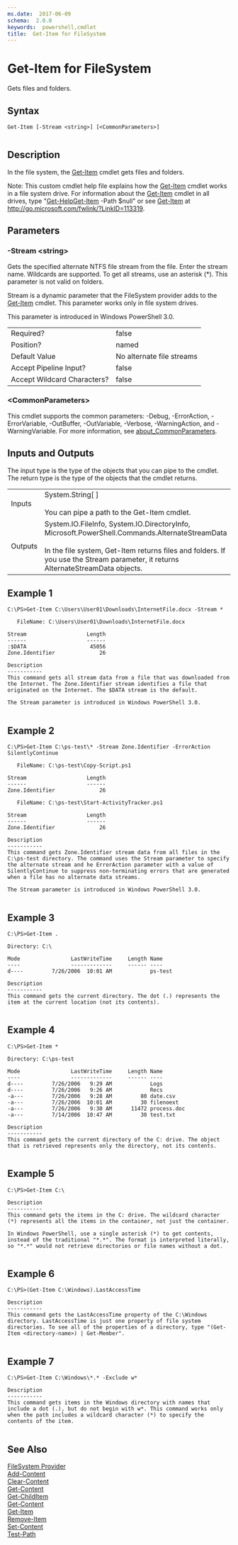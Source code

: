 ```yaml
---
ms.date:  2017-06-09
schema:  2.0.0
keywords:  powershell,cmdlet
title:  Get-Item for FileSystem
---
```


# Get-Item for FileSystem
Gets files and folders.  
  
## Syntax  
  
```  
Get-Item [-Stream <string>] [<CommonParameters>]  
  
```  
  
## Description  
 In the file system, the [Get-Item](../../../Microsoft.PowerShell.Management/Get-Item.md) cmdlet gets files and folders.  
  
 Note: This custom cmdlet help file explains how the [Get-Item](../../../Microsoft.PowerShell.Management/Get-Item.md) cmdlet works in a file system drive. For information about the [Get-Item](../../../Microsoft.PowerShell.Management/Get-Item.md) cmdlet in all drives, type "[Get-Help](../../Get-Help.md)[Get-Item](../../../Microsoft.PowerShell.Management/Get-Item.md) -Path $null" or see [Get-Item](../../../Microsoft.PowerShell.Management/Get-Item.md) at http://go.microsoft.com/fwlink/?LinkID=113319.  
  
## Parameters  
  
### -Stream <string\>  
 Gets the specified alternate NTFS file stream from the file. Enter the stream name. Wildcards are supported. To get all streams, use an asterisk (*). This parameter is not valid on folders.  
  
 Stream is a dynamic parameter that the FileSystem provider adds to the [Get-Item](../../../Microsoft.PowerShell.Management/Get-Item.md) cmdlet. This parameter works only in file system drives.  
  
 This parameter is introduced in Windows PowerShell 3.0.  
  
|||  
|-|-|  
|Required?|false|  
|Position?|named|  
|Default Value|No alternate file streams|  
|Accept Pipeline Input?|false|  
|Accept Wildcard Characters?|false|  
  
### <CommonParameters\>  
 This cmdlet supports the common parameters: -Debug, -ErrorAction, -ErrorVariable, -OutBuffer, -OutVariable,  -Verbose, -WarningAction, and -WarningVariable. For more information, see [about_CommonParameters](../../About/about_CommonParameters.md).  
  
## Inputs and Outputs  
 The input type is the type of the objects that you can pipe to the cmdlet. The return type is the type of the objects that the cmdlet returns.  
  
|||  
|-|-|  
|Inputs|System.String[ ]<br /><br /> You can pipe a path to the Get-Item cmdlet.|  
|Outputs|System.IO.FileInfo, System.IO.DirectoryInfo, Microsoft.PowerShell.Commands.AlternateStreamData<br /><br /> In the file system, Get-Item returns files and folders. If you use the Stream parameter, it returns AlternateStreamData objects.|  
  
## Example 1  
  
```  
C:\PS>Get-Item C:\Users\User01\Downloads\InternetFile.docx -Stream *  
  
   FileName: C:\Users\User01\Downloads\InternetFile.docx  
  
Stream                   Length  
------                   ------  
:$DATA                    45056  
Zone.Identifier              26  
  
Description  
-----------  
This command gets all stream data from a file that was downloaded from the Internet. The Zone.Identifier stream identifies a file that originated on the Internet. The $DATA stream is the default.  
  
The Stream parameter is introduced in Windows PowerShell 3.0.  
  
```  
  
## Example 2  
  
```  
C:\PS>Get-Item C:\ps-test\* -Stream Zone.Identifier -ErrorAction SilentlyContinue  
  
   FileName: C:\ps-test\Copy-Script.ps1  
  
Stream                   Length  
------                   ------  
Zone.Identifier              26  
  
   FileName: C:\ps-test\Start-ActivityTracker.ps1  
  
Stream                   Length  
------                   ------  
Zone.Identifier              26  
  
Description  
-----------  
This command gets Zone.Identifier stream data from all files in the C:\ps-test directory. The command uses the Stream parameter to specify the alternate stream and he ErrorAction parameter with a value of SilentlyContinue to suppress non-terminating errors that are generated when a file has no alternate data streams.   
  
The Stream parameter is introduced in Windows PowerShell 3.0.  
  
```  
  
## Example 3  
  
```  
C:\PS>Get-Item .  
  
Directory: C:\  
  
Mode                LastWriteTime     Length Name  
----                -------------     ------ ----  
d----         7/26/2006  10:01 AM            ps-test  
  
Description  
-----------  
This command gets the current directory. The dot (.) represents the item at the current location (not its contents).  
  
```  
  
## Example 4  
  
```  
C:\PS>Get-Item *  
  
Directory: C:\ps-test  
  
Mode                LastWriteTime     Length Name  
----                -------------     ------ ----  
d----         7/26/2006   9:29 AM            Logs  
d----         7/26/2006   9:26 AM            Recs  
-a---         7/26/2006   9:28 AM         80 date.csv  
-a---         7/26/2006  10:01 AM         30 filenoext  
-a---         7/26/2006   9:30 AM      11472 process.doc  
-a---         7/14/2006  10:47 AM         30 test.txt  
  
Description  
-----------  
This command gets the current directory of the C: drive. The object that is retrieved represents only the directory, not its contents.  
  
```  
  
## Example 5  
  
```  
C:\PS>Get-Item C:\  
  
Description  
-----------  
This command gets the items in the C: drive. The wildcard character (*) represents all the items in the container, not just the container.  
  
In Windows PowerShell, use a single asterisk (*) to get contents, instead of the traditional "*.*". The format is interpreted literally, so "*.*" would not retrieve directories or file names without a dot.  
  
```  
  
## Example 6  
  
```  
C:\PS>(Get-Item C:\Windows).LastAccessTime  
  
Description  
-----------  
This command gets the LastAccessTime property of the C:\Windows directory. LastAccessTime is just one property of file system directories. To see all of the properties of a directory, type "(Get-Item <directory-name>) | Get-Member".  
  
```  
  
## Example 7  
  
```  
C:\PS>Get-Item C:\Windows\*.* -Exclude w*  
  
Description  
-----------  
This command gets items in the Windows directory with names that include a dot (.), but do not begin with w*. This command works only when the path includes a wildcard character (*) to specify the contents of the item.  
  
```  
  
## See Also  
 [FileSystem Provider](../FileSystem-Provider.md)   
 [Add-Content](../../../Microsoft.PowerShell.Management/Add-Content.md)   
 [Clear-Content](../../../Microsoft.PowerShell.Management/Clear-Content.md)   
 [Get-Content](../../../Microsoft.PowerShell.Management/Get-Content.md)   
 [Get-ChildItem](../../../Microsoft.PowerShell.Management/Get-ChildItem.md)   
 [Get-Content](../../../Microsoft.PowerShell.Management/Get-Content.md)   
 [Get-Item](../../../Microsoft.PowerShell.Management/Get-Item.md)   
 [Remove-Item](../../../Microsoft.PowerShell.Management/Remove-Item.md)   
 [Set-Content](../../../Microsoft.PowerShell.Management/Set-Content.md)   
 [Test-Path](../../../Microsoft.PowerShell.Management/Test-Path.md)

